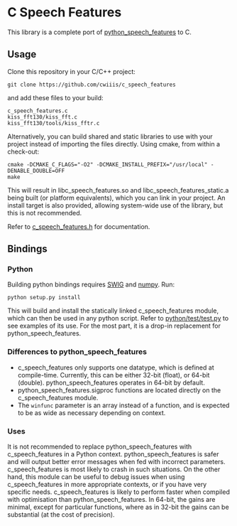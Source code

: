 # C Speech Features

This library is a complete port of [python_speech_features](https://github.com/jameslyons/python_speech_features) to C.

## Usage

Clone this repository in your C/C++ project:

```
git clone https://github.com/cwiiis/c_speech_features
```

and add these files to your build:

```
c_speech_features.c
kiss_fft130/kiss_fft.c
kiss_fft130/tools/kiss_fftr.c
```

Alternatively, you can build shared and static libraries to use with your project instead of importing the files directly. Using cmake, from within a check-out:

```
cmake -DCMAKE_C_FLAGS="-O2" -DCMAKE_INSTALL_PREFIX="/usr/local" -DENABLE_DOUBLE=OFF
make
```

This will result in libc_speech_features.so and libc_speech_features_static.a being built (or platform equivalents), which you can link in your project. An install target is also provided, allowing system-wide use of the library, but this is not recommended.

Refer to [c_speech_features.h](c_speech_features.h) for documentation.

## Bindings

### Python

Building python bindings requires [SWIG](http://www.swig.org/) and [numpy](http://www.numpy.org/). Run:

```
python setup.py install
```

This will build and install the statically linked c_speech_features module, which can then be used in any python script. Refer to [python/test/test.py](python/test/test.py) to see examples of its use. For the most part, it is a drop-in replacement for python_speech_features.

### Differences to python_speech_features

* c_speech_features only supports one datatype, which is defined at compile-time. Currently, this can be either 32-bit (float), or 64-bit (double). python_speech_features operates in 64-bit by default.
* python_speech_features.sigproc functions are located directly on the c_speech_features module.
* The `winfunc` parameter is an array instead of a function, and is expected to be as wide as necessary depending on context.

### Uses

It is not recommended to replace python_speech_features with c_speech_features in a Python context. python_speech_features is safer and will output better error messages when fed with incorrect parameters. c_speech_features is most likely to crash in such situations. On the other hand, this module can be useful to debug issues when using c_speech_features in more appropriate contexts, or if you have very specific needs. c_speech_features is likely to perform faster when compiled with optimisation than python_speech_features. In 64-bit, the gains are minimal, except for particular functions, where as in 32-bit the gains can be substantial (at the cost of precision).
